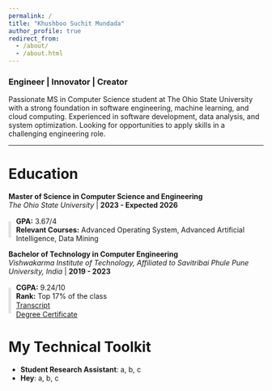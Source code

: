 ```yaml
---
permalink: /
title: "Khushboo Suchit Mundada"
author_profile: true
redirect_from: 
  - /about/
  - /about.html
---
```


### Engineer | Innovator | Creator <br>
Passionate MS in Computer Science student at The Ohio State University with a strong foundation in software engineering, machine learning, and cloud computing. Experienced in software development, data analysis, and system optimization. Looking for opportunities to apply skills in a challenging engineering role.

---


Education
======

**Master of Science in Computer Science and Engineering**  
*The Ohio State University* | **2023 - Expected 2026**  
<div class="education-details">
  <ul>
    <li><strong>GPA:</strong> 3.67/4</li>
    <li><strong>Relevant Courses:</strong> Advanced Operating System, Advanced Artificial Intelligence, Data Mining</li>
  </ul>
</div>

**Bachelor of Technology in Computer Engineering**  
*Vishwakarma Institute of Technology, Affiliated to Savitribai Phule Pune University, India* | **2019 - 2023**  
<div class="education-details">
  <ul>
    <li><strong>CGPA:</strong> 9.24/10</li>
    <li><strong>Rank:</strong> Top 17% of the class</li>
    <li><a href="#">Transcript</a></li>
    <li><a href="#">Degree Certificate</a></li>
  </ul>
</div>

<style>
  .education-details ul {
    list-style: none; /* Remove default bullets */
    padding-left: 15px; /* Pull the text closer to the line */
    
    position: relative; /* Enable pseudo-elements */
}

.education-details ul:before {
    content: ''; /* Add a vertical line */
    position: absolute;
    left: 0; /* Align line to the left */
    top: 10px; /* Start the line slightly lower */
    bottom: 10px; /* End the line slightly higher */
    width: 5px; /* Thickness of the line */
    background-color: #e0e0e0; /* Lighter grey color */
}

  .education-details ul li {
    padding: 0.3px 0; /* Reduce gap between lines */
    font-size: 14px; /* Optional: Adjust text size for a tighter appearance */
  }
</style>



My Technical Toolkit
======

- **Student Research Assistant**: a, b, c
- **Hey**: a, b, c
